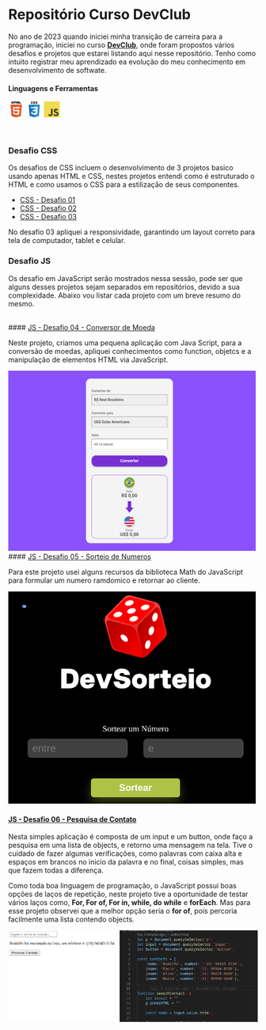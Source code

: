 # Repositório Curso DevClub

<p>
  No ano de 2023 quando iniciei minha transição de carreira para a programação, iniciei no curso <a href="https://rodolfomori.com.br/devclub/"><b>DevClub</b></a>,
  onde foram propostos vários desafios e projetos que estarei listando aqui nesse repositório. Tenho como intuito registrar meu aprendizado ea evolução do meu conhecimento em
  desenvolvimento de softwate.
</p>

#### Linguagens e Ferramentas

<p div=auto>
<code><img height="32" src="https://raw.githubusercontent.com/github/explore/80688e429a7d4ef2fca1e82350fe8e3517d3494d/topics/html/html.png" alt="HTML5"/></code>
<code><img height="32" src="https://raw.githubusercontent.com/github/explore/80688e429a7d4ef2fca1e82350fe8e3517d3494d/topics/css/css.png" alt="CSS"/></code>
<code><img height="32" src="https://raw.githubusercontent.com/github/explore/80688e429a7d4ef2fca1e82350fe8e3517d3494d/topics/javascript/javascript.png" alt="Javascript"/></code>
</p>
<br>

### Desafio CSS

<p>
Os desafios de CSS incluem o desenvolvimento de 3 projetos basico usando apenas HTML e CSS, nestes projetos entendi como é estruturado o HTML e como usamos o CSS para a estilização de seus componentes.
</p>

- <a href="https://github.com/dionialves/DevClub/tree/main/CSS%20-%20Desafio%2001">CSS - Desafio 01</a>
- <a href="https://github.com/dionialves/DevClub/tree/main/CSS%20-%20Desafio%2002">CSS - Desafio 02</a>
- <a href="https://github.com/dionialves/DevClub/tree/main/CSS%20-%20Desafio%2003">CSS - Desafio 03</a>

<p>No desafio 03 apliquei a responsividade, garantindo um layout correto para tela de computador, tablet e celular.</p>

### Desafio JS

<p>
Os desafio em JavaScript serão mostrados nessa sessão, pode ser que alguns desses projetos sejam separados em repositórios, devido a sua complexidade. Abaixo vou listar cada projeto com um breve resumo do mesmo.
</p>

<br/>
#### <a href="https://github.com/dionialves/currency-conversion">JS - Desafio 04 - Conversor de Moeda</a>

<p>
Neste projeto, criamos uma pequena aplicação com Java Script, para a conversão de moedas, apliquei conhecimentos como function, objetcs e a manipulação de elementos HTML via JavaScript.
</p>
<img src="https://github.com/dionialves/DevClub/blob/main/JS%20-%20Desafio%2004/img/project.png" width="500">
<br/>
#### <a href="https://github.com/dionialves/DevClub/tree/main/JS%20-%20Desafio%2005">JS - Desafio 05 - Sorteio de Numeros</a>

<p>
Para este projeto usei alguns recursos da biblioteca Math do JavaScript para formular um numero ramdomico e retornar ao cliente.
</p>
<img src="https://github.com/dionialves/DevClub/blob/main/JS%20-%20Desafio%2005/assets/project.png" width="500">
<br/>

#### <a href="https://github.com/dionialves/DevClub/tree/main/JS%20-%20Desafio%2006">JS - Desafio 06 - Pesquisa de Contato</a>

<p>
Nesta simples aplicação é composta de um input e um button, onde faço a pesquisa em uma lista de objects, e retorno uma mensagem na tela. Tive o cuidado
de fazer algumas verificações, como palavras com caixa alta e espaços em brancos no inicio da palavra e no final, coisas simples, mas que fazem todas a diferença.
</p>
<p>
Como toda boa linguagem de programação, o JavaScript possui boas opções de laços de repetição, neste projeto tive a oportunidade de testar vários
laços como, <b>For, For of, For in, while, do while</b> e <b>forEach</b>. Mas para esse projeto observei que a melhor opção seria o <b>for of</b>,
pois percoria facilmente uma lista contendo objects. 
</p>

<img src="https://github.com/dionialves/DevClub/blob/main/JS%20-%20Desafio%2006/assets/project.png">



